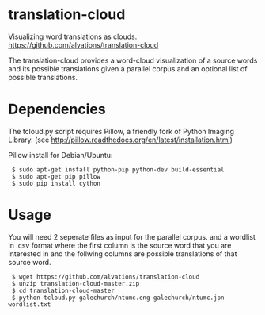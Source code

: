 translation-cloud
=================

Visualizing word translations as clouds.
https://github.com/alvations/translation-cloud

The translation-cloud provides a word-cloud visualization of a
source words and its possible translations given a parallel corpus
and an optional list of possible translations.

Dependencies
============
The tcloud.py script requires Pillow, a friendly fork of Python Imaging Library.
(see http://pillow.readthedocs.org/en/latest/installation.html)

Pillow install for Debian/Ubuntu:
```
 $ sudo apt-get install python-pip python-dev build-essential 
 $ sudo apt-get pip pillow
 $ sudo pip install cython
```

Usage
======

You will need 2 seperate files as input for the parallel corpus.
and a wordlist in .csv format where the first column is the 
source word that you are interested in and the follwing columns are
possible translations of that source word.
```
 $ wget https://github.com/alvations/translation-cloud
 $ unzip translation-cloud-master.zip
 $ cd translation-cloud-master
 $ python tcloud.py galechurch/ntumc.eng galechurch/ntumc.jpn wordlist.txt
```

